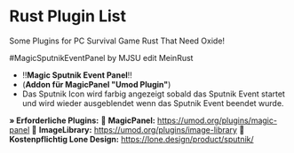 # Rust Plugin List
Some Plugins for PC Survival Game Rust That Need Oxide!

#MagicSputnikEventPanel by MJSU edit MeinRust

* :bangbang:**Magic Sputnik Event Panel**:bangbang:
* (**Addon für MagicPanel "Umod Plugin"**)
* Das Sputnik Icon wird farbig angezeigt sobald das Sputnik Event startet und wird wieder ausgeblendet wenn das Sputnik Event beendet wurde.

**» Erforderliche Plugins:**
:link: **MagicPanel:** https://umod.org/plugins/magic-panel
:link: **ImageLibrary:** https://umod.org/plugins/image-library
:link: **Kostenpflichtig Lone Design:** https://lone.design/product/sputnik/
